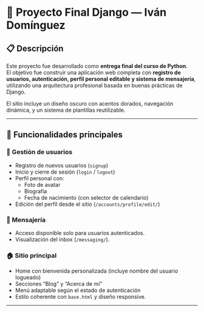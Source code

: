 # 🧠 Proyecto Final Django — Iván Domínguez

## 📋 Descripción

Este proyecto fue desarrollado como **entrega final del curso de Python**.  
El objetivo fue construir una aplicación web completa con **registro de usuarios, autenticación, perfil personal editable y sistema de mensajería**, utilizando una arquitectura profesional basada en buenas prácticas de Django.

El sitio incluye un diseño oscuro con acentos dorados, navegación dinámica, y un sistema de plantillas reutilizable.

---

## 🚀 Funcionalidades principales

### 👤 Gestión de usuarios
- Registro de nuevos usuarios (`signup`)
- Inicio y cierre de sesión (`login` / `logout`)
- Perfil personal con:
  - Foto de avatar
  - Biografía
  - Fecha de nacimiento (con selector de calendario)
- Edición del perfil desde el sitio (`/accounts/profile/edit/`)

### 💬 Mensajería
- Acceso disponible solo para usuarios autenticados.
- Visualización del inbox (`/messaging/`).

### 🏠 Sitio principal
- Home con bienvenida personalizada (incluye nombre del usuario logueado)
- Secciones “Blog” y “Acerca de mí”
- Menú adaptable según el estado de autenticación
- Estilo coherente con `base.html` y diseño responsive.

---

